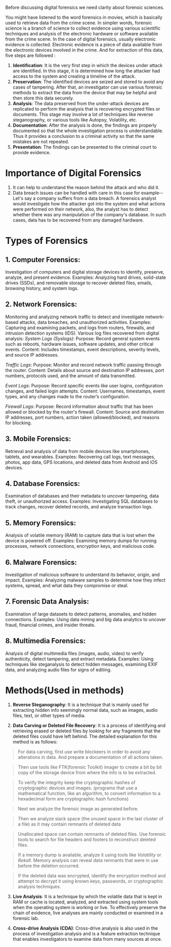 Before discussing digital forensics we need clarity about forensic sciences.

You might have listened to the word forensics in movies, which is basically used to retrieve data from the crime scene.
In simpler words, forensic science is a branch of science to collect evidence using various scientific techniques and analysis of the electronic hardware or software available from the crime scene.
In the case of digital forensics, usually electronic evidence is collected. Electronic evidence is a piece of data available from the electronic devices involved in the crime. And for extraction of this data, five steps are followed :
1. **Identification**: It is the very first step in which the devices under attack are identified. In this stage, it is determined how long the attacker had access to the system and creating a timeline of the attack. 
2. **Preservation**: The identified devices are seized and stored to avoid any cases of tampering. After that, an investigator can use various forensic methods to extract the data from the device that may be helpful and then store this data securely.
3. **Analysis**:  The data preserved from the under-attack devices are replicated to perform the analysis that is recovering encrypted files or documents. This stage may involve a lot of techniques like reverse steganography, or various tools like Autopsy, Volatility, etc.
4. **Documentation**: After the analysis is done, the findings are properly documented so that the whole investigation process is understandable. Thus it provides a conclusion to a criminal activity so that the same mistakes are not repeated.
5. **Presentation**: The findings can be presented to the criminal court to provide evidence.

# Importance of Digital Forensics #
1. It can help to understand the reason behind the attack and who did it.
2. Data breach issues can be handled with care in this case
for example--
Let's say a company suffers from a data breach. A forensics analyst would investigate how the attacker got into the system and what actions were performed on their network, also, the analyst has to detect whether there was any manipulation of the company's database. In such cases, data has to be recovered from any damaged hardware.

# Types of Forensics #
## 1. Computer Forensics: ##
Investigation of computers and digital storage devices to identify, preserve, analyze, and present evidence.
Examples: Analyzing hard drives, solid-state drives (SSDs), and removable storage to recover deleted files, emails, browsing history, and system logs.

## 2. Network Forensics: #
Monitoring and analyzing network traffic to detect and investigate network-based attacks, data breaches, and unauthorized activities.
Examples: Capturing and examining packets, and logs from routers, firewalls, and intrusion detection systems (IDS).
Various log files recovered from digital analysis:
*System Logs (Syslogs)*:
Purpose: Record general system events such as reboots, hardware issues, software updates, and other critical events.
Content: Includes timestamps, event descriptions, severity levels, and source IP addresses.

*Traffic Logs*:
Purpose: Monitor and record network traffic passing through the router.
Content: Details about source and destination IP addresses, port numbers, protocols used, and the amount of data transmitted.

*Event Logs*:
Purpose: Record specific events like user logins, configuration changes, and failed login attempts.
Content: Usernames, timestamps, event types, and any changes made to the router’s configuration.

*Firewall Logs*:
Purpose: Record information about traffic that has been allowed or blocked by the router's firewall.
Content: Source and destination IP addresses, port numbers, action taken (allowed/blocked), and reasons for blocking.

## 3. Mobile Forensics: 
Retrieval and analysis of data from mobile devices like smartphones, tablets, and wearables.
Examples: Recovering call logs, text messages, photos, app data, GPS locations, and deleted data from Android and iOS devices.

## 4. Database Forensics: 
Examination of databases and their metadata to uncover tampering, data theft, or unauthorized access.
Examples: Investigating SQL databases to track changes, recover deleted records, and analyze transaction logs.

## 5. Memory Forensics: 
Analysis of volatile memory (RAM) to capture data that is lost when the device is powered off.
Examples: Examining memory dumps for running processes, network connections, encryption keys, and malicious code.

## 6. Malware Forensics: 
Investigation of malicious software to understand its behavior, origin, and impact.
Examples: Analyzing malware samples to determine how they infect systems, spread, and what data they compromise or steal.

## 7. Forensic Data Analysis: 
Examination of large datasets to detect patterns, anomalies, and hidden connections.
Examples: Using data mining and big data analytics to uncover fraud, financial crimes, and insider threats.

## 8. Multimedia Forensics:  
Analysis of digital multimedia files (images, audio, video) to verify authenticity, detect tampering, and extract metadata.
Examples: Using techniques like steganalysis to detect hidden messages, examining EXIF data, and analyzing audio files for signs of editing.


# Methods(Used in methods)

1. **Reverse Steganography**: It is a technique that is mainly used for extracting hidden info seemingly normal data, such as images, audio files, text, or other types of media.

2. **Data Carving or Deleted File Recovery**: It is a process of identifying and retrieving erased or deleted files by looking for any fragments that the deleted files could have left behind. The detailed explanation for this method is as follows:
> For data carving, first use write blockeers in order to avoid any alterations in data. And prepare a documentation of all actions taken.

> Then use tools like FTK(forensic Toolkit) imager to create a bit by bit copy of the storage device from where the info is to be extracted.

> To verify the integrity keep the cryptographic hashes of cryptographic devices and images. 
(programs that use a mathematical function, like an algorithm, to convert information to a hexadecimal form are cryptographic hash functions)  

> Next we analyze the forensic image as generated before.

> Then we analyze slack space (the unused space in the last cluster of a file) as it may contain remnants of deleted data

> Unallocated space can contain remnants of deleted files. Use forensic tools to search for file headers and footers to reconstruct deleted files.

> If a memory dump is available, analyze it using tools like *Volatility* or *Rekall*. Memory analysis can reveal data remnants that were in use before the deletion occurred.

> If the deleted data was encrypted, identify the encryption method and attempt to decrypt it using known keys, passwords, or cryptographic analysis techniques.

3. **Live Analysis**: It is a technique by which the volatile data that is kept in RAM or cache is located, analyzed, and extracted using system tools when the operating system is working or live. To effectively preserve the chain of evidence, live analyses are mainly conducted or examined in a forensic lab.

4. **Cross-drive Analysis (CDA)**: Cross-drive analysis is also used in the process of investigation analysis and is a feature extraction technique that enables investigators to examine data from many sources at once.

